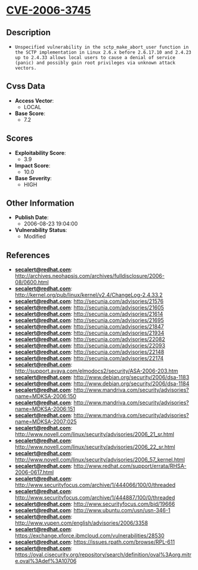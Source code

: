 
# [CVE-2006-3745](http://archives.neohapsis.com/archives/fulldisclosure/2006-08/0600.html)

## Description

- `Unspecified vulnerability in the sctp_make_abort_user function in the SCTP implementation in Linux 2.6.x before 2.6.17.10 and 2.4.23 up to 2.4.33 allows local users to cause a denial of service (panic) and possibly gain root privileges via unknown attack vectors.`

## Cvss Data

- **Access Vector**:
  - LOCAL
- **Base Score**:
  - 7.2

## Scores

- **Exploitability Score**:
  - 3.9
- **Impact Score**:
  - 10.0
- **Base Severity**:
  - HIGH

## Other Information

- **Publish Date**:
  - 2006-08-23 19:04:00
- **Vulnerability Status**:
  - Modified

## References

- **secalert@redhat.com**: http://archives.neohapsis.com/archives/fulldisclosure/2006-08/0600.html
- **secalert@redhat.com**: http://kernel.org/pub/linux/kernel/v2.4/ChangeLog-2.4.33.2
- **secalert@redhat.com**: http://secunia.com/advisories/21576
- **secalert@redhat.com**: http://secunia.com/advisories/21605
- **secalert@redhat.com**: http://secunia.com/advisories/21614
- **secalert@redhat.com**: http://secunia.com/advisories/21695
- **secalert@redhat.com**: http://secunia.com/advisories/21847
- **secalert@redhat.com**: http://secunia.com/advisories/21934
- **secalert@redhat.com**: http://secunia.com/advisories/22082
- **secalert@redhat.com**: http://secunia.com/advisories/22093
- **secalert@redhat.com**: http://secunia.com/advisories/22148
- **secalert@redhat.com**: http://secunia.com/advisories/22174
- **secalert@redhat.com**: http://support.avaya.com/elmodocs2/security/ASA-2006-203.htm
- **secalert@redhat.com**: http://www.debian.org/security/2006/dsa-1183
- **secalert@redhat.com**: http://www.debian.org/security/2006/dsa-1184
- **secalert@redhat.com**: http://www.mandriva.com/security/advisories?name=MDKSA-2006:150
- **secalert@redhat.com**: http://www.mandriva.com/security/advisories?name=MDKSA-2006:151
- **secalert@redhat.com**: http://www.mandriva.com/security/advisories?name=MDKSA-2007:025
- **secalert@redhat.com**: http://www.novell.com/linux/security/advisories/2006_21_sr.html
- **secalert@redhat.com**: http://www.novell.com/linux/security/advisories/2006_22_sr.html
- **secalert@redhat.com**: http://www.novell.com/linux/security/advisories/2006_57_kernel.html
- **secalert@redhat.com**: http://www.redhat.com/support/errata/RHSA-2006-0617.html
- **secalert@redhat.com**: http://www.securityfocus.com/archive/1/444066/100/0/threaded
- **secalert@redhat.com**: http://www.securityfocus.com/archive/1/444887/100/0/threaded
- **secalert@redhat.com**: http://www.securityfocus.com/bid/19666
- **secalert@redhat.com**: http://www.ubuntu.com/usn/usn-346-1
- **secalert@redhat.com**: http://www.vupen.com/english/advisories/2006/3358
- **secalert@redhat.com**: https://exchange.xforce.ibmcloud.com/vulnerabilities/28530
- **secalert@redhat.com**: https://issues.rpath.com/browse/RPL-611
- **secalert@redhat.com**: https://oval.cisecurity.org/repository/search/definition/oval%3Aorg.mitre.oval%3Adef%3A10706
